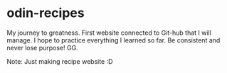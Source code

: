 # odin-recipes

My journey to greatness. First website connected to Git-hub that I will manage.
I hope to practice everything I learned so far. Be consistent and never lose purpose! GG.

Note: Just making recipe website :D